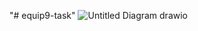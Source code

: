 "# equip9-task" 
![Untitled Diagram drawio](https://github.com/user-attachments/assets/9c6c7f54-e5cf-4f52-ae53-19dfad8f6a6e)
